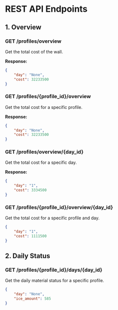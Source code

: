 # REST API Endpoints

## 1. Overview

### GET /profiles/overview

Get the total cost of the wall.

**Response:**

```json
{
    "day": "None",
    "cost": 32233500
}
```
  
### GET /profiles/{profile_id}/overview
Get the total cost for a specific profile.

**Response:**

```json
{
    "day": "None",
    "cost": 32233500
}
```

### GET /profiles/overview/{day_id}
Get the total cost for a specific day.

**Response:**

```json
{
    "day": "1",
    "cost": 3334500
}
```

### GET /profiles/{profile_id}/overview/{day_id}
Get the total cost for a specific profile and day.

```json
{
    "day": "1",
    "cost": 1111500
}
```

## 2. Daily Status

### GET /profiles/{profile_id}/days/{day_id}

Get the daily material status for a specific profile.

```json
{
    "day": "None",
    "ice_amount": 585
}
```